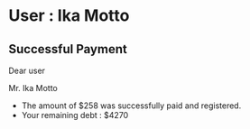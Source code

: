 User : Ika Motto
=============

Successful Payment
---------------------

Dear user

Mr. Ika Motto

* The amount of $258 was successfully paid and registered.
*  Your remaining debt : $4270

  
  
  ##
